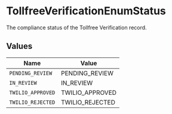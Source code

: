 # TollfreeVerificationEnumStatus

The compliance status of the Tollfree Verification record.


## Values

| Name              | Value             |
| ----------------- | ----------------- |
| `PENDING_REVIEW`  | PENDING_REVIEW    |
| `IN_REVIEW`       | IN_REVIEW         |
| `TWILIO_APPROVED` | TWILIO_APPROVED   |
| `TWILIO_REJECTED` | TWILIO_REJECTED   |